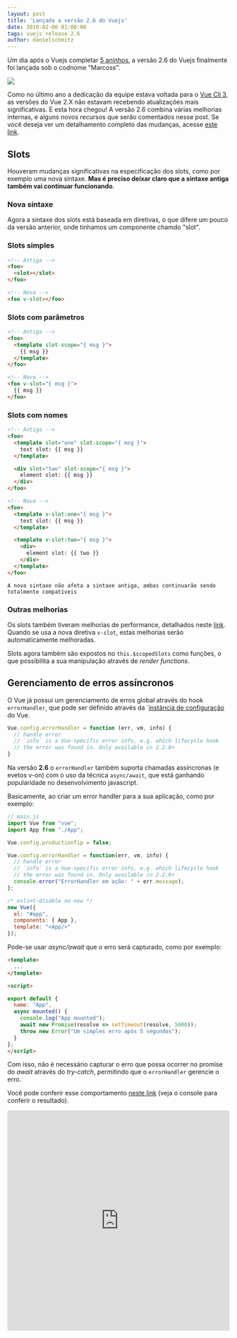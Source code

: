 ```yaml
---
layout: post
title: 'Lançada a versão 2.6 do Vuejs'
date: 2019-02-06 01:00:00 
tags: vuejs release 2.6
author: danielschmitz
---
```


Um dia após o Vuejs completar [5 aninhos](https://twitter.com/vuejs/status/1092091579119087616), a versão 2.6 do Vuejs finalmente foi lançada sob o codnome "Marcoss".

![](https://cdn-images-1.medium.com/max/1000/1*gNx3jSKwLvYhG12fznDyjQ.jpeg)

Como no último ano a dedicação da equipe estava voltada para o [Vue Cli 3](https://cli.vuejs.org/guide/), as versões do Vue 2.X não estavam recebendo atualizações mais significativas. E esta hora chegou! A versão 2.6 combina várias melhorias internas, e alguns novos recursos que serão comentados nesse post. Se você deseja ver um detalhamento completo das mudanças, acesse [este link](https://github.com/vuejs/vue/releases/tag/v2.6.0).

## Slots

Houveram mudanças significativas na especificação dos slots, como por exemplo uma nova sintaxe. **Mas é preciso deixar claro que a sintaxe antiga também vai continuar funcionando**. 

### Nova sintaxe

Agora a sintaxe dos slots está baseada em diretivas, o que difere um pouco da versão anterior, onde tinhamos um componente chamdo "slot".  

### Slots simples

```html
<!-- Antiga -->
<foo>
  <slot></slot>
</foo>

<!-- Nova -->
<foo v-slot></foo>
```

### Slots com parâmetros

```html
<!-- Antiga -->
<foo>
  <template slot-scope="{ msg }">
    {{ msg }}
  </template>
</foo>

<!-- Nova -->
<foo v-slot="{ msg }">
  {{ msg }}
</foo>
```

### Slots com nomes

```html
<!-- Antiga -->
<foo>
  <template slot="one" slot-scope="{ msg }">
    text slot: {{ msg }}
  </template>

  <div slot="two" slot-scope="{ msg }">
    element slot: {{ msg }}
  </div>
</foo>

<!-- Nova -->
<foo>
  <template v-slot:one="{ msg }">
    text slot: {{ msg }}
  </template>

  <template v-slot:two="{ msg }">
    <div>
      element slot: {{ two }}
    </div>
  </template>
</foo>
```

    A nova sintaxe não afeta a sintaxe antiga, ambas continuarão sendo totalmente compatíveis

### Outras melhorias

Os slots também tiveram melhorias de performance, detalhados neste [link](https://github.com/vuejs/vue/pull/9371). Quando se usa a nova diretiva `v-slot`, estas melhorias serão automaticamente melhoradas.

Slots agora também são expostos no `this.$scopedSlots` como funções, o que possibilita a sua manipulação através de *render functions*.

## Gerenciamento de erros assíncronos

O Vue já possui um gerenciamento de erros global através do hook `errorHandler`, que pode ser definido através da `[instância de configuração](https://vuejs.org/v2/api/#errorHandler) do Vue.

```js
Vue.config.errorHandler = function (err, vm, info) {
  // handle error
  // `info` is a Vue-specific error info, e.g. which lifecycle hook
  // the error was found in. Only available in 2.2.0+
}
```

Na versão **2.6** o `errorHandler` também suporta chamadas assíncronas (e evetos v-on) com o uso da técnica `async/await`, que está ganhando popularidade no desenvolvimento javascript.

Basicamente, ao criar um error handler para a sua aplicação, como por exemplo:

```js
// main.js
import Vue from "vue";
import App from "./App";

Vue.config.productionTip = false;

Vue.config.errorHandler = function(err, vm, info) {
  // handle error
  // `info` is a Vue-specific error info, e.g. which lifecycle hook
  // the error was found in. Only available in 2.2.0+
  console.error("ErrorHandler em ação: " + err.message);
};

/* eslint-disable no-new */
new Vue({
  el: "#app",
  components: { App },
  template: "<App/>"
});
```

Pode-se usar *async/await* que o erro será capturado, como por exemplo:

```html
<template>
  ...
</template>

<script>

export default {
  name: "App",
  async mounted() {
    console.log("App mounted");
    await new Promise(resolve => setTimeout(resolve, 5000));
    throw new Error("Um simples erro após 5 segundos");
  }
};
</script>
```

Com isso, não é necessário capturar o erro que possa ocorrer no promise do *await* através do *try-catch*, permitindo que o `errorHandler` gerencie o erro.

Você pode conferir esse comportamento [neste link](https://codesandbox.io/s/7zjypp7qw0) (veja o console para conferir o resultado).

<iframe src="https://codesandbox.io/embed/7zjypp7qw0" style="width:100%; height:500px; border:0; border-radius: 4px; overflow:hidden;" sandbox="allow-modals allow-forms allow-popups allow-scripts allow-same-origin"></iframe>

